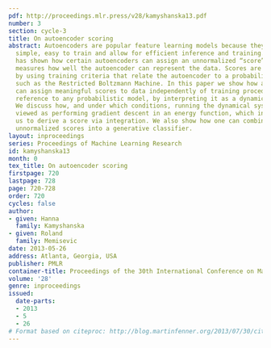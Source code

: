 ```yaml
---
pdf: http://proceedings.mlr.press/v28/kamyshanska13.pdf
number: 3
section: cycle-3
title: On autoencoder scoring
abstract: Autoencoders are popular feature learning models because they are conceptually
  simple, easy to train and allow for efficient inference and training. Recent work
  has shown how certain autoencoders can assign an unnormalized “score” to data which
  measures how well the autoencoder can represent the data. Scores are commonly computed
  by using training criteria that relate the autoencoder to a probabilistic model,
  such as the Restricted Boltzmann Machine. In this paper we show how an autoencoder
  can assign meaningful scores to data independently of training procedure and without
  reference to any probabilistic model, by interpreting it as a dynamical system.
  We discuss how, and under which conditions, running the dynamical system can be
  viewed as performing gradient descent in an energy function, which in turn allows
  us to derive a score via integration. We also show how one can combine multiple,
  unnormalized scores into a generative classifier.
layout: inproceedings
series: Proceedings of Machine Learning Research
id: kamyshanska13
month: 0
tex_title: On autoencoder scoring
firstpage: 720
lastpage: 728
page: 720-728
order: 720
cycles: false
author:
- given: Hanna
  family: Kamyshanska
- given: Roland
  family: Memisevic
date: 2013-05-26
address: Atlanta, Georgia, USA
publisher: PMLR
container-title: Proceedings of the 30th International Conference on Machine Learning
volume: '28'
genre: inproceedings
issued:
  date-parts:
  - 2013
  - 5
  - 26
# Format based on citeproc: http://blog.martinfenner.org/2013/07/30/citeproc-yaml-for-bibliographies/
---
```

